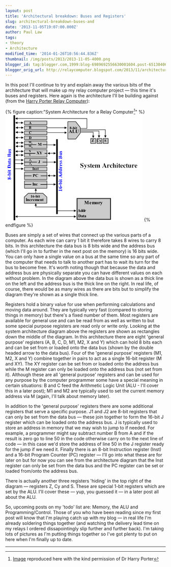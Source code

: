 ```yaml
---
layout: post
title: 'Architectural breakdown: Buses and Registers'
slug: architectural-breakdown-buses-and
date: '2013-11-05T19:07:00.000Z'
author: Paul Law
tags:
- theory
- Architecture
modified_time: '2014-01-26T10:56:44.836Z'
thumbnail: /img/posts/2013/2013-11-05-4000.png
blogger_id: tag:blogger.com,1999:blog-6989692556630001604.post-6513040670104646455
blogger_orig_url: http://relaycomputer.blogspot.com/2013/11/architectural-breakdown-buses-and.html
---
```


In this post I'll continue to try and explain away the various bits of the 
architecture that will make up my relay computer project — this time it's 
buses and registers. Here again is the architecture I'll be building against 
(from the [Harry Porter Relay Computer](http://web.cecs.pdx.edu/~harry/Relay/index.html)):

{% figure caption:"System Architecture for a Relay Computer[^1]" %}
![System Architecture for a Relay Computer](/img/posts/2013/2013-11-05-0000.png)
{% endfigure %}

Buses are simply a set of wires that 
connect up the various parts of a computer. As each wire can carry 1 bit it 
therefore takes 8 wires to carry 8 bits. In this architecture the data bus is 
8 bits wide and the address bus (which I'll go in to further in the next post 
on the memory) is 16 bits wide. You can only have a single value on a bus at 
the same time so any part of the computer that needs to talk to another part 
has to wait its turn for the bus to become free. It's worth noting though that 
because the data and address bus are physically separate you can have 
different values on each without problem. In the diagram above the data bus is 
shown as a thick line on the left and the address bus is the thick line on the 
right. In real life, of course, there would be as many wires as there are bits 
but to simplify the diagram they're shown as a single thick 
line.

Registers hold a binary value for use when 
performing calculations and moving data around. They are typically very fast 
(compared to storing things in memory) but there's a fixed number of them. 
Most registers are available for general use and can be read from as well as 
written to but some special purpose registers are read only or write only. 
Looking at the system architecture diagram above the registers are shown as 
rectangles down the middle of the diagram. In this architecture there are 
eight 'general purpose' registers (A, B, C, D, M1, M2, X and Y) which can hold 
8 bits each and can be set from or loaded onto the data bus (shown by the 
double headed arrow to the data bus). Four of the 'general purpose' registers 
(M1, M2, X and Y) combine together in pairs to act as a single 16-bit register 
(M and XY). The XY register can be set from or loaded onto the address bus 
while the M register can only be loaded onto the address bus (not set from 
it). Although these are all 'general purpose' registers and can be used for 
any purpose by the computer programmer some have a special meaning in certain 
situations: B and C feed the Arithmetic Logic Unit (ALU - I'll cover this in a 
later post); M1 and M2 are typically used to set the current memory address 
via M (again, I'll talk about memory later).

In addition to the 'general purpose' registers there are some additional 
registers that serve a specific purpose. J1 and J2 are 8-bit registers that 
can only be set from the data bus — these join together to form the 16-bit J 
register which can be loaded onto the address bus. J is typically used to 
store an address in memory that we may wish to jump to if needed. For example, 
a programmer might say subtract number B from A and if the result is zero go 
to line 50 in the code otherwise carry on to the next line of code — in this 
case we'd store the address of line 50 in the J register ready for the jump if 
we need it. Finally there is an 8-bit Instruction register (Inst) and a 16-bit 
Program Counter (PC) register — I'll go into what these are for later on but 
for now you can see from the architecture diagram that the Inst register can 
only be set from the data bus and the PC register can be set or loaded 
from/onto the address bus.

There is actually 
another three registers 'hiding' in the top right of the diagram — registers 
Z, Cy and S. These are special 1-bit registers which are set by the ALU. I'll 
cover these — yup, you guessed it — in a later post all about the 
ALU.

So, upcoming posts on my 'todo' list are: 
Memory, the ALU and Programming/Control. Those of you who have been reading 
since my first post will know that I'm playing catch up with my blog — in real 
life I'm already soldering things together (and watching the delivery lead 
time on my relays I ordered dissapointingly slip further and further back). 
I'm taking lots of pictures as I'm putting things together so I've got plenty 
to put on here when I'm finally up to date.

---

[^1]: [Image](http://web.cecs.pdx.edu/~harry/Relay/RelayPaper.htm#Overall%20System%20Architecture) reproduced here with the kind permission of Dr Harry Porter
